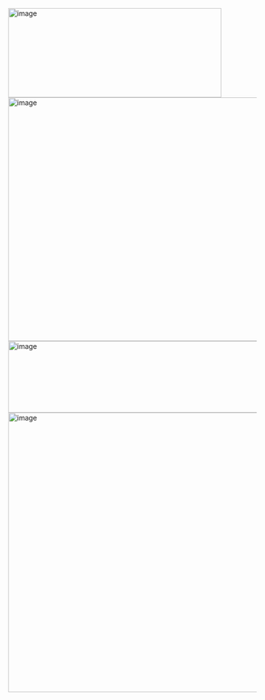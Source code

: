 <img width="432" height="181" alt="image" src="https://github.com/user-attachments/assets/1e4c8db2-3afe-4e1e-bdf6-2a3ae112b3fc" />
<img width="655" height="494" alt="image" src="https://github.com/user-attachments/assets/4ad2f0a1-eff0-4adb-ba3e-1aa0d8a3b853" />
<img width="627" height="145" alt="image" src="https://github.com/user-attachments/assets/480aad7a-55af-4e9d-be7a-a3ba31c8d5e3" />
<img width="760" height="567" alt="image" src="https://github.com/user-attachments/assets/48244e6b-8d90-4f04-88ad-1b7d129a4858" />
